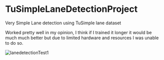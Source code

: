 # TuSimpleLaneDetectionProject
Very Simple Lane detection using TuSimple lane dataset

Worked pretty well in my opinion, I think if I trained it longer it would be much much better but due to limited
hardware and resources I was unable to do so.

![lanedetectionTest1](https://github.com/user-attachments/assets/217138c0-ae16-4faa-8112-319bed6e3234)
